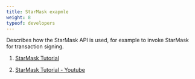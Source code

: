 ```yaml
---
title: StarMask exapmle
weight: 8
typeof: developers
---
```


Describes how the StarMask API is used, for example to invoke StarMask for transaction signing.

<!--more-->

1. [StarMask Tutorial](https://github.com/starcoinorg/starmask-extension/blob/main/docs/zh/how-to-use.md)

2. [StarMask Tutorial - Youtube](https://www.youtube.com/watch?v=VA1uVLmzuhQ)

